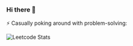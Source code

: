### Hi there 👋

<!--
**marufrahmangit/marufrahmangit** is a ✨ _special_ ✨ repository because its `README.md` (this file) appears on your GitHub profile.

Here are some ideas to get you started:

- 🔭 I’m currently working on getting as many cybersecurity certificates as possible.
- 🌱 I’m currently learning react js.
- 👯 I’m looking to collaborate on ...
- 🤔 I’m looking for help with ...
- 💬 Ask me about ...
- 📫 How to reach me: ...
- 😄 Pronouns: ...
- ⚡ Fun fact: ...
-->

⚡ Casually poking around with problem-solving:

![Leetcode Stats](https://leetcard.jacoblin.cool/marufrahman_leetcode)
